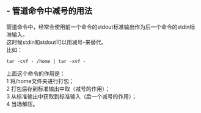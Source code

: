## - 管道命令中减号的用法
管道命令中，经常会使用前一个命令的stdout标准输出作为后一个命令的stdin标准输入。  
这时候stdin和stdout可以用减号-来替代。   
比如：   
```
tar -cvf - /home | tar -xvf -  
```   
上面这个命令的作用是：   
1 将/home文件夹进行打包；   
2 打包后存到标准输出中取（减号的作用）；   
3 从标准输出中获取到标准输入（后一个减号的作用）；   
4 当场解压。   
